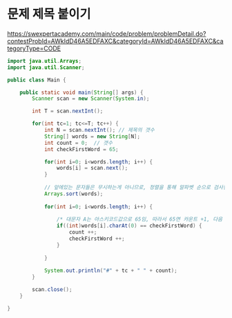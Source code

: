 # 문제 제목 붙이기
https://swexpertacademy.com/main/code/problem/problemDetail.do?contestProbId=AWkIdD46A5EDFAXC&categoryId=AWkIdD46A5EDFAXC&categoryType=CODE

```java
import java.util.Arrays;
import java.util.Scanner;

public class Main {

	public static void main(String[] args) {
		Scanner scan = new Scanner(System.in);

		int T = scan.nextInt();

		for(int tc=1; tc<=T; tc++) {
			int N = scan.nextInt();	// 제목의 갯수
			String[] words = new String[N];
			int count = 0;	// 갯수
			int checkFirstWord = 65;

			for(int i=0; i<words.length; i++) {
				words[i] = scan.next();
			}
			
			// 앞에있는 문자들은 무시하는게 아니므로, 정렬을 통해 알파벳 순으로 검사한다.
			Arrays.sort(words);
			
			for(int i=0; i<words.length; i++) {
				
				/* 대문자 A는 아스키코드값으로 65임, 따라서 65면 카운트 +1, 다음 B는 66이므로 비교할값 +1 */
				if((int)words[i].charAt(0) == checkFirstWord) {
					count ++;
					checkFirstWord ++;
				}
				
			}
			
			System.out.println("#" + tc + " " + count);
		}

		scan.close();
	}

}

```
